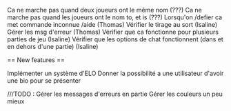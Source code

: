 Ca ne marche pas quand deux joueurs ont le même nom (???)
Ca ne marche pas quand les joueurs ont le nom to, et is (???)
Lorsqu'on /defier ca met commande inconnue /aide (Thomas)
Vérifier le tirage au sort (Isaline)
Gérer les msg d'erreur (Thomas)
Vérifier que ca fonctionne pour plusieurs parties de jeu (Isaline)
Vérifier que les options de chat fonctionnent (dans et en dehors d'une partie) (Isaline)

== New features ==

Implémenter un système d'ELO
Donner la possibilité a une utilisateur d'avoir une bio pour se présenter

///TODO :
Gérer les messages d'erreurs en partie
Gérer les couleurs un peu mieux
